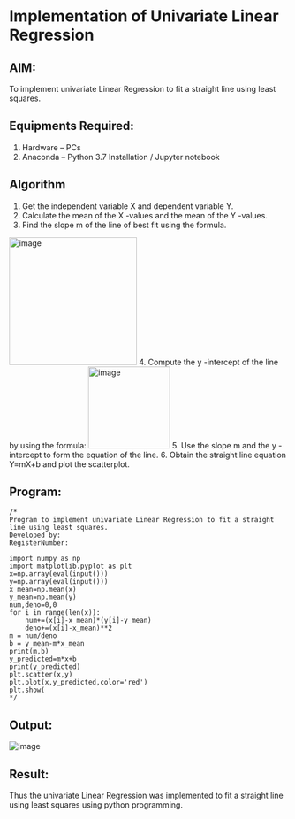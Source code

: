 # Implementation of Univariate Linear Regression
## AIM:
To implement univariate Linear Regression to fit a straight line using least squares.

## Equipments Required:
1. Hardware – PCs
2. Anaconda – Python 3.7 Installation / Jupyter notebook

## Algorithm
1. Get the independent variable X and dependent variable Y.
2. Calculate the mean of the X -values and the mean of the Y -values.
3. Find the slope m of the line of best fit using the formula. 
<img width="231" alt="image" src="https://user-images.githubusercontent.com/93026020/192078527-b3b5ee3e-992f-46c4-865b-3b7ce4ac54ad.png">
4. Compute the y -intercept of the line by using the formula:
<img width="148" alt="image" src="https://user-images.githubusercontent.com/93026020/192078545-79d70b90-7e9d-4b85-9f8b-9d7548a4c5a4.png">
5. Use the slope m and the y -intercept to form the equation of the line.
6. Obtain the straight line equation Y=mX+b and plot the scatterplot.

## Program:
```
/*
Program to implement univariate Linear Regression to fit a straight line using least squares.
Developed by: 
RegisterNumber:  

import numpy as np
import matplotlib.pyplot as plt 
x=np.array(eval(input()))
y=np.array(eval(input()))
x_mean=np.mean(x)
y_mean=np.mean(y)
num,deno=0,0
for i in range(len(x)):
    num+=(x[i]-x_mean)*(y[i]-y_mean)
    deno+=(x[i]-x_mean)**2
m = num/deno
b = y_mean-m*x_mean
print(m,b)
y_predicted=m*x+b
print(y_predicted)
plt.scatter(x,y)
plt.plot(x,y_predicted,color='red')
plt.show(
*/
```

## Output:
![image](https://user-images.githubusercontent.com/128134963/225862910-3d64ced5-6353-4cf4-9986-68f55efb1a70.png)



## Result:
Thus the univariate Linear Regression was implemented to fit a straight line using least squares using python programming.
